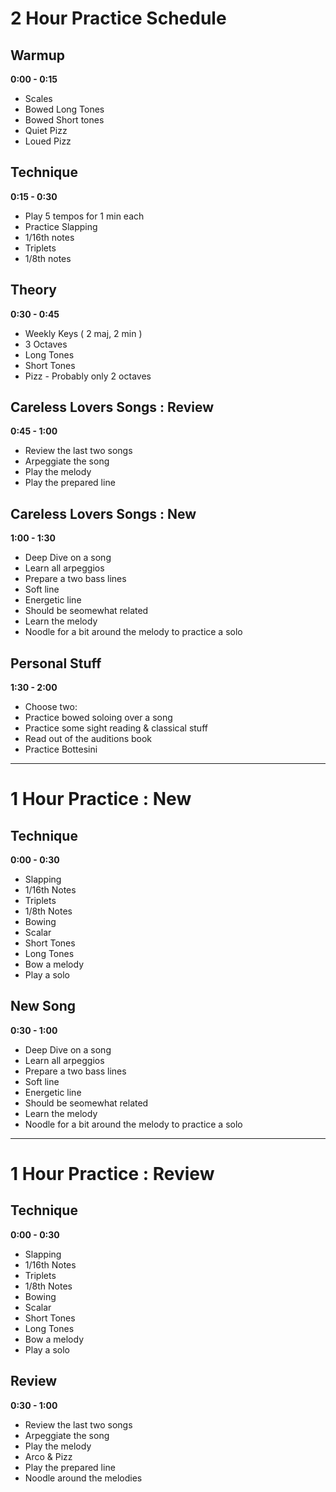 # 2 Hour Practice Schedule

## Warmup
**0:00 - 0:15**

- Scales
- Bowed Long Tones
- Bowed Short tones
- Quiet Pizz
- Loued Pizz

## Technique
**0:15 - 0:30**

- Play 5 tempos for 1 min each
- Practice Slapping
 - 1/16th notes
 - Triplets
 - 1/8th notes

## Theory
**0:30 - 0:45**

- Weekly Keys ( 2 maj, 2 min )
 - 3 Octaves
 - Long Tones
 - Short Tones
 - Pizz - Probably only 2 octaves

## Careless Lovers Songs : Review
**0:45 - 1:00**

- Review the last two songs
 - Arpeggiate the song
 - Play the melody
 - Play the prepared line

## Careless Lovers Songs : New
**1:00 - 1:30**

- Deep Dive on a song
 - Learn all arpeggios
 - Prepare a two bass lines
  - Soft line
  - Energetic line
  - Should be seomewhat related
 - Learn the melody
 - Noodle for a bit around the melody to practice a solo

## Personal Stuff
**1:30 - 2:00**

- Choose two:
 - Practice bowed soloing over a song
 - Practice some sight reading & classical stuff
 - Read out of the auditions book
 - Practice Bottesini

----

# 1 Hour Practice : New

## Technique
**0:00 - 0:30**

- Slapping
 - 1/16th Notes
 - Triplets
 - 1/8th Notes
- Bowing
 - Scalar
 - Short Tones
 - Long Tones
 - Bow a melody
 - Play a solo

## New Song
**0:30 - 1:00**

- Deep Dive on a song
 - Learn all arpeggios
 - Prepare a two bass lines
  - Soft line
  - Energetic line
  - Should be seomewhat related
 - Learn the melody
 - Noodle for a bit around the melody to practice a solo

----

# 1 Hour Practice : Review

## Technique
**0:00 - 0:30**

- Slapping
 - 1/16th Notes
 - Triplets
 - 1/8th Notes
- Bowing
 - Scalar
 - Short Tones
 - Long Tones
 - Bow a melody
 - Play a solo

## Review
**0:30 - 1:00**

- Review the last two songs
 - Arpeggiate the song
 - Play the melody
  - Arco & Pizz
 - Play the prepared line
 - Noodle around the melodies
